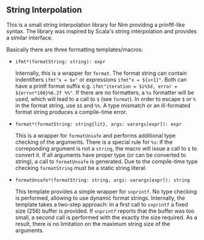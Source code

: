 ## String Interpolation

This is a small string interpolation library for Nim providing a prinftf-like syntax.
The library was inspired by Scala's string interpolation and provides a similar interface.

Basically there are three formatting templates/macros:

- `ifmt*(formatString: string): expr`

  Internally, this is a wrapper for `format`. 
  The format string can contain indentifiers `ifmt"x = $x"` or expressions `ifmt"x = ${x+1}"`.
  Both can have a printf format suffix e.g. `ifmt"iteration = $i%5d, error = ${error*100}%6.2f %%"`.
  If there are no formatters, a `%s` formatter will be used, which will lead to a call to `$` (see `format`).
  In order to escape `$` or `%` in the format string, use `$$` and `%%`.
  A type mismatch or an ill-formated format string produces a compile-time error.

- `format*(formatString: string{lit}, args: varargs[expr]): expr`

  This is a wrapper for `formatUnsafe` and performs additional type checking of the arguments.
  There is a special rule for `%s`: 
  If the correponding argument is not a `string`, the macro will issue a call to `$` to convert it.
  If all arguments have proper type (or can be converted to string), a call to `formatUnsafe` is generated.
  Due to the compile-time type checking `formatString` must be a static string literal.

- `formatUnsafe*(formatString: string, args: varargs[expr]): string`
  
  This template provides a simple wrapper for `snprintf`. 
  No type checking is performed, allowing to use dynamic format strings.
  Internally, the template takes a two-step approach:
  In a first call to `snprintf` a fixed size (256) buffer is provided.
  If `snprintf` reports that the buffer was too small, a second call is performed with the exactly the size required.
  As a result, there is no limitation on the maximum string size of the arguments.
